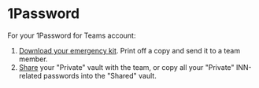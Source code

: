 # 1Password

For your 1Password for Teams account:

1. [Download your emergency kit](https://support.1password.com/team-recovery-plan/#save-your-emergency-kit). Print off a copy and send it to a team member.
2. [Share](https://support.1password.com/create-share-vaults-teams/#share-a-vault) your "Private" vault with the team, or copy all your "Private" INN-related passwords into the "Shared" vault.
